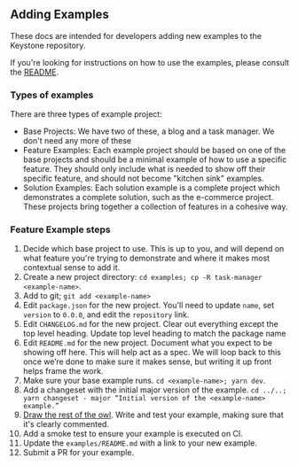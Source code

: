 ## Adding Examples

These docs are intended for developers adding new examples to the Keystone repository.

If you're looking for instructions on how to use the examples, please consult the [README](./README.md).

### Types of examples

There are three types of example project:

- Base Projects: We have two of these, a blog and a task manager. We don't need any more of these
- Feature Examples: Each example project should be based on one of the base projects and should be a minimal example of how to use a specific feature.
  They should only include what is needed to show off their specific feature, and should not become "kitchen sink" examples.
- Solution Examples: Each solution example is a complete project which demonstrates a complete solution, such as the e-commerce project.
  These projects bring together a collection of features in a cohesive way.

### Feature Example steps

1. Decide which base project to use. This is up to you, and will depend on what feature you're trying to demonstrate and where it makes most contextual sense to add it.
2. Create a new project directory: `cd examples; cp -R task-manager <example-name>`.
3. Add to git; `git add <example-name>`
4. Edit `package.json` for the new project. You'll need to update `name`, set `version` to `0.0.0`, and edit the `repository` link.
5. Edit `CHANGELOG.md` for the new project. Clear out everything except the top level heading. Update top level heading to match the package name
6. Edit `README.md` for the new project. Document what you expect to be showing off here. This will help act as a spec. We will loop back to this once we’re done to make sure it makes sense, but writing it up front helps frame the work.
7. Make sure your base example runs. `cd <example-name>; yarn dev`.
8. Add a changeset with the initial major version of the example. `cd ../..; yarn changeset - major “Initial version of the <example-name> example.”`
9. [Draw the rest of the owl](https://knowyourmeme.com/memes/how-to-draw-an-owl). Write and test your example, making sure that it's clearly commented.
10. Add a smoke test to ensure your example is executed on CI.
11. Update the `examples/README.md` with a link to your new example.
12. Submit a PR for your example.

